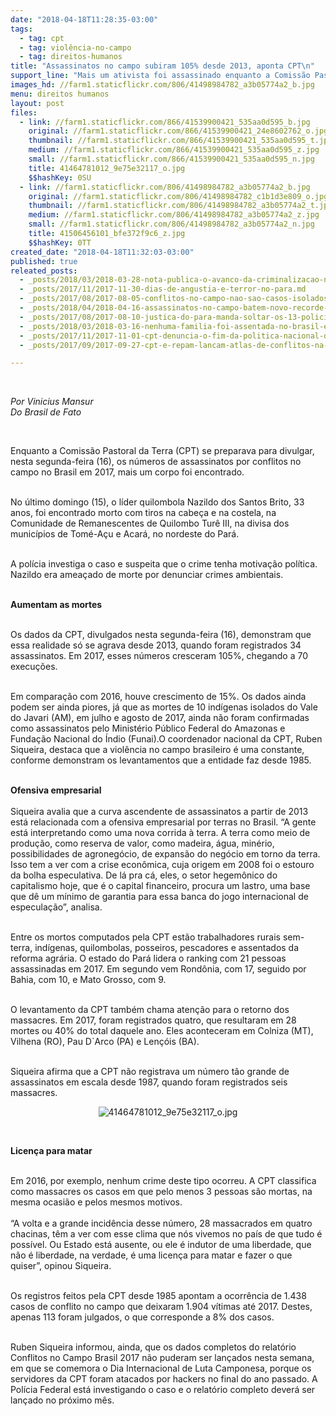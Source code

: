 ```yaml
---
date: "2018-04-18T11:28:35-03:00"
tags:
  - tag: cpt
  - tag: violência-no-campo
  - tag: direitos-humanos
title: "Assassinatos no campo subiram 105% desde 2013, aponta CPT\n"
support_line: "Mais um ativista foi assassinado enquanto a Comissão Pastoral da Terra se preparava para divulgar o relatório\n"
images_hd: //farm1.staticflickr.com/806/41498984782_a3b05774a2_b.jpg
menu: direitos humanos
layout: post
files:
  - link: //farm1.staticflickr.com/866/41539900421_535aa0d595_b.jpg
    original: //farm1.staticflickr.com/866/41539900421_24e8602762_o.jpg
    thumbnail: //farm1.staticflickr.com/866/41539900421_535aa0d595_t.jpg
    medium: //farm1.staticflickr.com/866/41539900421_535aa0d595_z.jpg
    small: //farm1.staticflickr.com/866/41539900421_535aa0d595_n.jpg
    title: 41464781012_9e75e32117_o.jpg
    $$hashKey: 0SU
  - link: //farm1.staticflickr.com/806/41498984782_a3b05774a2_b.jpg
    original: //farm1.staticflickr.com/806/41498984782_c1b1d3e809_o.jpg
    thumbnail: //farm1.staticflickr.com/806/41498984782_a3b05774a2_t.jpg
    medium: //farm1.staticflickr.com/806/41498984782_a3b05774a2_z.jpg
    small: //farm1.staticflickr.com/806/41498984782_a3b05774a2_n.jpg
    title: 41506456101_bfe372f9c6_z.jpg
    $$hashKey: 0TT
created_date: "2018-04-18T11:32:03-03:00"
published: true
releated_posts:
  - _posts/2018/03/2018-03-28-nota-publica-o-avanco-da-criminalizacao-nao-vai-parar-nossa-missao.md
  - _posts/2017/11/2017-11-30-dias-de-angustia-e-terror-no-para.md
  - _posts/2017/08/2017-08-05-conflitos-no-campo-nao-sao-casos-isolados-e-um-projeto-de-matanca.md
  - _posts/2018/04/2018-04-16-assassinatos-no-campo-batem-novo-recorde-e-atingem-maior-numero-desde-2003.md
  - _posts/2017/08/2017-08-10-justica-do-para-manda-soltar-os-13-policiais-acusados-da-chacina-de-pau-d-arco.md
  - _posts/2018/03/2018-03-16-nenhuma-familia-foi-assentada-no-brasil-em-2017-afirma-cpt.md
  - _posts/2017/11/2017-11-01-cpt-denuncia-o-fim-da-politica-nacional-de-combate-ao-trabalho-escravo-ao-papa.md
  - _posts/2017/09/2017-09-27-cpt-e-repam-lancam-atlas-de-conflitos-na-amazonia-nesta-quinta-feira.md

---
```

<p>&nbsp;</p>

<p><em>Por Vinicius Mansur&nbsp;<br />
Do Brasil de Fato&nbsp;</em></p>

<p>&nbsp;</p>

<p>Enquanto a Comiss&atilde;o Pastoral da Terra (CPT) se preparava para divulgar, nesta segunda-feira (16), os n&uacute;meros de assassinatos por conflitos no campo no Brasil em 2017, mais um corpo foi encontrado.&nbsp;</p>

<p><br />
No &uacute;ltimo domingo (15), o l&iacute;der quilombola Nazildo dos Santos Brito, 33 anos, foi encontrado morto com tiros na cabe&ccedil;a e na costela, na Comunidade de Remanescentes de Quilombo Tur&ecirc; III, na divisa dos munic&iacute;pios de Tom&eacute;-A&ccedil;u e Acar&aacute;, no nordeste do Par&aacute;.&nbsp;</p>

<p><br />
A pol&iacute;cia investiga o caso e suspeita que o crime tenha motiva&ccedil;&atilde;o pol&iacute;tica. Nazildo era amea&ccedil;ado de morte por denunciar crimes ambientais.</p>

<p><br />
<strong>Aumentam as mortes</strong></p>

<p><br />
Os dados da CPT, divulgados nesta segunda-feira (16), demonstram que essa realidade s&oacute; se agrava desde 2013, quando foram registrados 34 assassinatos. Em 2017, esses n&uacute;meros cresceram 105%, chegando a 70 execu&ccedil;&otilde;es.&nbsp;</p>

<p><br />
Em compara&ccedil;&atilde;o com 2016, houve crescimento de 15%. Os dados ainda podem ser ainda piores, j&aacute; que as mortes de 10 ind&iacute;genas isolados do Vale do Javari (AM), em julho e agosto de 2017, ainda n&atilde;o foram confirmadas como assassinatos pelo Minist&eacute;rio P&uacute;blico Federal do Amazonas e Funda&ccedil;&atilde;o Nacional do &Iacute;ndio (Funai).O coordenador nacional da CPT, Ruben Siqueira, destaca que a viol&ecirc;ncia no campo brasileiro &eacute; uma constante, conforme demonstram os levantamentos que a entidade faz desde 1985.&nbsp;</p>

<p><br />
<strong>Ofensiva empresarial</strong><br />
<br />
Siqueira avalia que a curva ascendente de assassinatos a partir de 2013 est&aacute; relacionada com a ofensiva empresarial por terras no Brasil. &ldquo;A gente est&aacute; interpretando como uma nova corrida &agrave; terra. A terra como meio de produ&ccedil;&atilde;o, como reserva de valor, como madeira, &aacute;gua, min&eacute;rio, possibilidades de agroneg&oacute;cio, de expans&atilde;o do neg&oacute;cio em torno da terra. Isso tem a ver com a crise econ&ocirc;mica, cuja origem em 2008 foi o estouro da bolha especulativa. De l&aacute; pra c&aacute;, eles, o setor hegem&ocirc;nico do capitalismo hoje, que &eacute; o capital financeiro, procura um lastro, uma base que d&ecirc; um m&iacute;nimo de garantia para essa banca do jogo internacional de especula&ccedil;&atilde;o&rdquo;, analisa.</p>

<p><br />
Entre os mortos computados pela CPT est&atilde;o trabalhadores rurais sem-terra, ind&iacute;genas, quilombolas, posseiros, pescadores e assentados da reforma agr&aacute;ria. O estado do Par&aacute; lidera o ranking com 21 pessoas assassinadas em 2017. Em segundo vem Rond&ocirc;nia, com 17, seguido por Bahia, com 10, e Mato Grosso, com 9.</p>

<p><br />
O levantamento da CPT tamb&eacute;m chama aten&ccedil;&atilde;o para o retorno dos massacres. Em 2017, foram registrados quatro, que resultaram em 28 mortes ou 40% do total daquele ano. Eles aconteceram em Colniza (MT), Vilhena (RO), Pau D`Arco (PA) e Len&ccedil;&oacute;is (BA).</p>

<p><br />
Siqueira afirma que a CPT n&atilde;o registrava um n&uacute;mero t&atilde;o grande de assassinatos em escala desde 1987, quando foram registrados seis massacres.&nbsp;</p>

<p style="text-align:center"><img alt="41464781012_9e75e32117_o.jpg" src="//farm1.staticflickr.com/866/41539900421_535aa0d595_b.jpg" /></p>

<p>&nbsp;</p>

<p><strong>Licen&ccedil;a para matar</strong></p>

<p><br />
Em 2016, por exemplo, nenhum crime deste tipo ocorreu. A CPT classifica como massacres os casos em que pelo menos 3 pessoas s&atilde;o mortas, na mesma ocasi&atilde;o e pelos mesmos motivos.<br />
<br />
&ldquo;A volta e a grande incid&ecirc;ncia desse n&uacute;mero, 28 massacrados em quatro chacinas, t&ecirc;m a ver com esse clima que n&oacute;s vivemos no pa&iacute;s de que tudo &eacute; poss&iacute;vel. Ou Estado est&aacute; ausente, ou ele &eacute; indutor de uma liberdade, que n&atilde;o &eacute; liberdade, na verdade, &eacute; uma licen&ccedil;a para matar e fazer o que quiser&rdquo;, opinou Siqueira.</p>

<p><br />
Os registros feitos pela CPT desde 1985 apontam a ocorr&ecirc;ncia de 1.438 casos de conflito no campo que deixaram 1.904 v&iacute;timas at&eacute; 2017. Destes, apenas 113 foram julgados, o que corresponde a 8% dos casos.</p>

<p><br />
Ruben Siqueira informou, ainda, que os dados completos do relat&oacute;rio Conflitos no Campo Brasil 2017 n&atilde;o puderam ser lan&ccedil;ados nesta semana, em que se comemora o Dia Internacional de Luta Camponesa, porque os servidores da CPT foram atacados por hackers no final do ano passado. A Pol&iacute;cia Federal est&aacute; investigando o caso e o relat&oacute;rio completo dever&aacute; ser lan&ccedil;ado no pr&oacute;ximo m&ecirc;s.</p>

